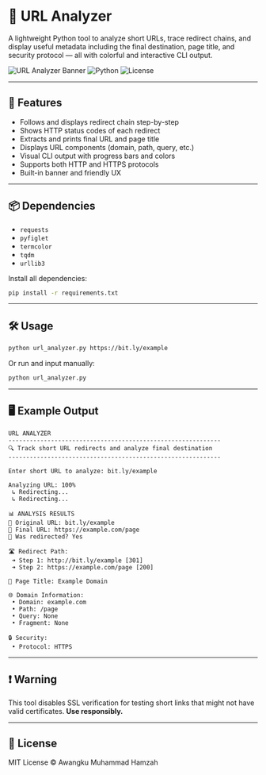 # 🔗 URL Analyzer

A lightweight Python tool to analyze short URLs, trace redirect chains, and display useful metadata including the final destination, page title, and security protocol — all with colorful and interactive CLI output.

![URL Analyzer Banner](https://img.shields.io/badge/version-1.1-blue)
![Python](https://img.shields.io/badge/python-3.7+-yellow)
![License](https://img.shields.io/badge/license-MIT-green)

---

## 🚀 Features

- Follows and displays redirect chain step-by-step  
- Shows HTTP status codes of each redirect  
- Extracts and prints final URL and page title  
- Displays URL components (domain, path, query, etc.)  
- Visual CLI output with progress bars and colors  
- Supports both HTTP and HTTPS protocols  
- Built-in banner and friendly UX  

---

## 📦 Dependencies

- `requests`  
- `pyfiglet`  
- `termcolor`  
- `tqdm`  
- `urllib3`  

Install all dependencies:

```bash
pip install -r requirements.txt
```

---

## 🛠 Usage

```bash
python url_analyzer.py https://bit.ly/example
```

Or run and input manually:

```bash
python url_analyzer.py
```

---

## 🖥 Example Output

```
URL ANALYZER
------------------------------------------------------------
🔍 Track short URL redirects and analyze final destination
------------------------------------------------------------

Enter short URL to analyze: bit.ly/example

Analyzing URL: 100%
 ↳ Redirecting...
 ↳ Redirecting...

📊 ANALYSIS RESULTS
🔗 Original URL: bit.ly/example
🎯 Final URL: https://example.com/page
🔄 Was redirected? Yes

🛣️ Redirect Path:
 ➜ Step 1: http://bit.ly/example [301]
 ➜ Step 2: https://example.com/page [200]

📝 Page Title: Example Domain

🌐 Domain Information:
 • Domain: example.com
 • Path: /page
 • Query: None
 • Fragment: None

🔒 Security:
 • Protocol: HTTPS
```

---

## ❗ Warning

This tool disables SSL verification for testing short links that might not have valid certificates. **Use responsibly.**

---

## 📄 License

MIT License © Awangku Muhammad Hamzah

